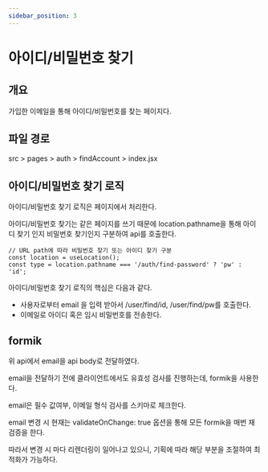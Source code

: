 ```yaml
---
sidebar_position: 3
---
```


# 아이디/비밀번호 찾기

## 개요

가입한 이메일을 통해 아이디/비밀번호를 찾는 페이지다.

## 파일 경로

src > pages > auth > findAccount > index.jsx

## 아이디/비밀번호 찾기 로직

아이디/비밀번호 찾기 로직은 페이지에서 처리한다.

아이디/비밀번호 찾기는 같은 페이지를 쓰기 때문에 location.pathname을 통해 아이디 찾기 인지 비밀번호 찾기인지 구분하여 api를 호출한다.

```
// URL path에 따라 비밀번호 찾기 또는 아이디 찾기 구분
const location = useLocation();
const type = location.pathname === '/auth/find-password' ? 'pw' : 'id';
```

아이디/비밀번호 찾기 로직의 핵심은 다음과 같다.

- 사용자로부터 email 을 입력 받아서 /user/find/id, /user/find/pw를 호출한다.
- 이메일로 아이디 혹은 임시 비밀번호를 전송한다.

## formik

위 api에서 email을 api body로 전달하였다.

email을 전달하기 전에 클라이언트에서도 유효성 검사를 진행하는데, formik을 사용한다.

email은 필수 값여부, 이메일 형식 검사를 스키마로 체크한다.

email 변경 시 현재는 validateOnChange: true 옵션을 통해 모든 formik을 매번 재 검증을 한다.

따라서 변경 시 마다 리렌더링이 일어나고 있으니, 기획에 따라 해당 부분을 조절하여 최적화가 가능하다.
